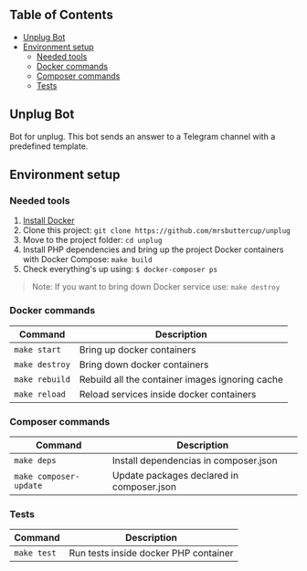 ## Table of Contents

* [Unplug Bot](#unplug-bot)
* [Environment setup](#environment-setup)
  * [Needed tools](#needed-tools)
  * [Docker commands](#docker-commands)
  * [Composer commands](#composer-commands)
  * [Tests](#tests)

## Unplug Bot

Bot for unplug. This bot sends an answer to a Telegram channel with a predefined template.

## Environment setup

### Needed tools

1. [Install Docker](https://www.docker.com/get-started)
2. Clone this project: `git clone https://github.com/mrsbuttercup/unplug`
3. Move to the project folder: `cd unplug`
4. Install PHP dependencies and bring up the project Docker containers with Docker Compose: `make build`
5. Check everything's up using: `$ docker-composer ps`

> Note: If you want to bring down Docker service use: `make destroy`

### Docker commands

| Command        | Description                                     |
|----------------|-------------------------------------------------|
| `make start`   | Bring up docker containers                      |
| `make destroy` | Bring down docker containers                    |
| `make rebuild` | Rebuild all the container images ignoring cache |
| `make reload`  | Reload services inside docker containers        |

### Composer commands

| Command                | Description                               |
|------------------------|-------------------------------------------|
| `make deps`            | Install dependencias in composer.json     |
| `make composer-update` | Update packages declared in composer.json | comma

### Tests

| Command     | Description                           |
|-------------|---------------------------------------|
| `make test` | Run tests inside docker PHP container |